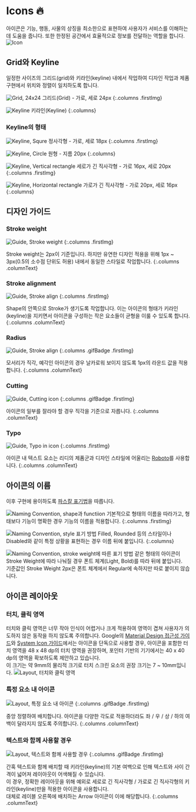 ---
---

# Icons 🔥

아이콘은 기능, 행동, 사물의 상징을 최소한으로 표현하여 사용자가 서비스를 이해하는 데 도움을 줍니다. 또한 한정된 공간에서 효율적으로 정보를 전달하는 역할을 합니다. 
![Icon](system-icon/icon-intro.png)

## Grid와 Keyline

일정한 사이즈의 그리드(grid)와 키라인(keyline) 내에서 작업하여 디자인 작업과 제품 구현에서 위치와 정렬이 일치하도록 합니다.
<div class="columnWrapper" markdown="1">

![Grid, 24x24](system-icon/icon-grid.png) 
그리드(Grid) - 가로, 세로 24px
{:.columns .firstImg}

![Keyline](system-icon/icon-keyline.png)
키라인(Keyline)
{:.columns}

</div>

### Keyline의 형태
<div class="columnWrapper" markdown="1">

![Keyline, Squre](system-icon/icon-keyline-squre.png)
정사각형 - 가로, 세로 18px
{:.columns .firstImg}

![Keyline, Circle](system-icon/icon-keyline-circle.png)
원형 - 지름 20px
{:.columns}

</div>

<div class="columnWrapper" markdown="1">

![Keyline, Vertical rectangle](system-icon/icon-keyline-vertical.png) 
세로가 긴 직사각형 - 가로 16px, 세로 20px
{:.columns .firstImg}

![Keyline, Horizontal rectangle](system-icon/icon-keyline-horizontal.png)
가로가 긴 직사각형 - 가로 20px, 세로 16px
{:.columns}
</div>

## 디자인 가이드
### Stroke weight

<div class="columnWrapper" markdown="1">

![Guide, Stroke weight](system-icon/icon-guide-stroke.png) 
{:.columns .firstImg}

Stroke weight는 2px이 기준입니다. 
하지만 유연한 디자인 적용을 위해 1px ~ 3px(0.5의 소수점 단위도 허용) 내에서 동일한 스타일로 작업합니다. 
{:.columns .columnText}

</div>

### Stroke alignment

<div class="columnWrapper" markdown="1">

![Guide, Stroke align](system-icon/icon-guide-align.png) 
{:.columns .firstImg}

Shape의 안쪽으로 Stroke가 생기도록 작업합니다.
이는 아이콘의 형태가 키라인(keyline)을 지키면서 아이콘을 구성하는 작은 요소들이 균형을 이룰 수 있도록 합니다.
{:.columns .columnText}

</div>

### Radius

<div class="columnWrapper" markdown="1">

![Guide, Stroke align](system-icon/icon-guide-radius.gif) 
{:.columns .gifBadge .firstImg}

모서리가 직각, 예각인 아이콘의 경우 날카로워 보이지 않도록 1px의 라운드 값을 적용합니다.
{:.columns .columnText}

</div>

### Cutting

<div class="columnWrapper" markdown="1">

![Guide, Cutting icon](system-icon/icon-guide-cutting.gif) 
{:.columns .gifBadge .firstImg}

아이콘의 일부를 잘라야 할 경우 직각을 기준으로 자릅니다.
{:.columns .columnText}

</div>

### Typo

<div class="columnWrapper" markdown="1">

![Guide, Typo in icon](system-icon/icon-guide-typo.png) 
{:.columns .firstImg}

아이콘 내 텍스트 요소는 리디의 제품군과 디자인 스타일에 어울리는 [Roboto](https://fonts.google.com/specimen/Roboto)를 사용합니다.
{:.columns .columnText}

</div>

## 아이콘의 이름
이후 구현에 용이하도록 [파스칼 표기법](https://medium.com/better-programming/string-case-styles-camel-pascal-snake-and-kebab-case-981407998841)을 따릅니다.

<div class="columnWrapper" markdown="1">

![Naming Convention, shape과 functiion](system-icon/icon-name-function.png) 
기본적으로 형태의 이름을 따라가고, 형태보다 기능이 명확한 경우 기능의 이름을 적용합니다.
{:.columns .firstImg}

![Naming Convention, style 표기 방법](system-icon/icon-name-style.png)
Filled, Rounded 등의 스타일이나 Disabled와 같이 특정 상황을 표현하는 경우 이름 뒤에 붙입니다.
{:.columns}

</div>

![Naming Convention, stroke weight에 따른 표기 방법](system-icon/icon-name-stroke.png)
같은 형태의 아이콘이 Stroke Weight에 따라 나눠질 경우 폰트 체계(Light, Bold)를 따라 뒤에 붙입니다.  
기준값인 Stroke Weight 2px은 폰트 체계에서 Regular에 속하지만 따로 붙이지 않습니다.

## 아이콘 레이아웃
### 터치, 클릭 영역
터치와 클릭 영역은 너무 작아 인식이 어렵거나 크게 적용하여 영역이 겹쳐 사용자가 의도하지 않은 동작을 하지 않도록 주의합니다. Google의 [Material Design 접근성 가이드](https://material.io/design/usability/accessibility.html#layout-typography)와 [System Icon 가이드](https://material.io/design/iconography/system-icons.html#system-icon-metrics)에서는 아이콘을 단독으로 사용할 경우, 아이콘을 포함한 터치 영역을 48 x 48 dp의 터치 영역을 권장하며, 포인터 기반의 기기에서는 40 x 40 dp의 영역을 확보하도록 제안하고 있습니다.  
이 크기는 약 9mm의 물리적 크기로 터치 스크린 요소의 권장 크기는 7 ~ 10mm입니다.
![Layout, 터치와 클릭 영역](system-icon/icon-layout-touch-point.png)

### 특정 요소 내 아이콘

<div class="columnWrapper" markdown="1">

![Layout, 특정 요소 내 아이콘](system-icon/icon-layout-icon-in-shape.gif) 
{:.columns .gifBadge .firstImg}

중앙 정렬하여 배치합니다. 아이콘을 다양한 각도로 적용하더라도 좌 / 우 / 상 / 하의 여백이 달라지지 않도록 주의합니다.
{:.columns .columnText}

</div>

### 텍스트와 함께 사용할 경우

<div class="columnWrapper" markdown="1">

![Layout, 텍스트와 함께 사용할 경우](system-icon/icon-layout-with-text.gif) 
{:.columns .gifBadge .firstImg}

간혹 텍스트와 함께 배치할 때 키라인(keyline)의 기본 여백으로 인해 텍스트와 사이 간격이 넓어져 레이아웃이 어색해질 수 있습니다.  
이 경우, 정확한 레이아웃을 위해 예외로 세로로 긴 직사각형 / 가로로 긴 직사각형의 키라인(keyline)만을 적용한 아이콘을 사용합니다.  
대체로 레이블 오른쪽에 배치하는 Arrow 아이콘이 이에 해당합니다.
{:.columns .columnText}

</div>